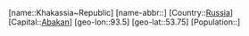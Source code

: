 ﻿---
location: [53.75,93.5]
type: State
tags:
- geo/State


SpocWebEntityId: 37055
isDeleted: false
confidential: public

---
[name::Khakassia~Republic]
[name-abbr::]
[Country::[Russia](geo/Continent/Europe/Russia.md)]
[Capital::[Abakan](geo/Continent/Europe/Russia/Abakan.md)]
[geo-lon::93.5]
[geo-lat::53.75]
[Population::]

